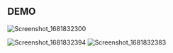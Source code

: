 ## DEMO

![Screenshot_1681832300](https://user-images.githubusercontent.com/91471354/232829434-549e4b7f-01b8-4e4b-8f2d-46bcc8cf425e.png)

![Screenshot_1681832394](https://user-images.githubusercontent.com/91471354/232829775-a5a81020-b7b3-40a2-80cd-c6c8ba2cff78.png)
![Screenshot_1681832383](https://user-images.githubusercontent.com/91471354/232829783-e069d978-9be5-4343-9df9-d7438bcdfceb.png)

